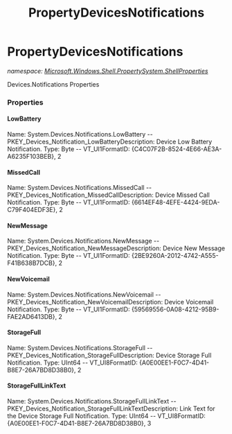 ﻿---
title: PropertyDevicesNotifications
---

# PropertyDevicesNotifications
_namespace: [Microsoft.Windows.Shell.PropertySystem.ShellProperties](N-Microsoft.Windows.Shell.PropertySystem.ShellProperties.html)_

Devices.Notifications Properties



### Properties

#### LowBattery
Name: System.Devices.Notifications.LowBattery -- PKEY_Devices_Notification_LowBatteryDescription: Device Low Battery Notification.
Type: Byte -- VT_UI1FormatID: {C4C07F2B-8524-4E66-AE3A-A6235F103BEB}, 2
#### MissedCall
Name: System.Devices.Notifications.MissedCall -- PKEY_Devices_Notification_MissedCallDescription: Device Missed Call Notification.
Type: Byte -- VT_UI1FormatID: {6614EF48-4EFE-4424-9EDA-C79F404EDF3E}, 2
#### NewMessage
Name: System.Devices.Notifications.NewMessage -- PKEY_Devices_Notification_NewMessageDescription: Device New Message Notification.
Type: Byte -- VT_UI1FormatID: {2BE9260A-2012-4742-A555-F41B638B7DCB}, 2
#### NewVoicemail
Name: System.Devices.Notifications.NewVoicemail -- PKEY_Devices_Notification_NewVoicemailDescription: Device Voicemail Notification.
Type: Byte -- VT_UI1FormatID: {59569556-0A08-4212-95B9-FAE2AD6413DB}, 2
#### StorageFull
Name: System.Devices.Notifications.StorageFull -- PKEY_Devices_Notification_StorageFullDescription: Device Storage Full Notification.
Type: UInt64 -- VT_UI8FormatID: {A0E00EE1-F0C7-4D41-B8E7-26A7BD8D38B0}, 2
#### StorageFullLinkText
Name: System.Devices.Notifications.StorageFullLinkText -- PKEY_Devices_Notification_StorageFullLinkTextDescription: Link Text for the Device Storage Full Notification.
Type: UInt64 -- VT_UI8FormatID: {A0E00EE1-F0C7-4D41-B8E7-26A7BD8D38B0}, 3

